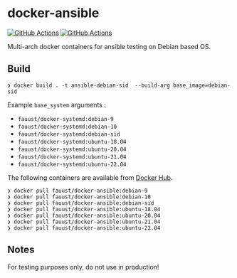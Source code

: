 # docker-ansible

[![GitHub Actions](https://github.com/fauust/docker-ansible/workflows/pre-commit/badge.svg?branch=main)](https://github.com/fauust/docker-ansible/actions?query=workflow%3A%22pre-commit%22)
[![GitHub Actions](https://github.com/fauust/docker-ansible/workflows/build/badge.svg?branch=main)](https://github.com/fauust/docker-ansible/actions?query=workflow%3A%22build%22)

Multi-arch docker containers for ansible testing on Debian based OS.

## Build

```console
❯ docker build . -t ansible-debian-sid  --build-arg base_image=debian-sid
```

Example `base_system` arguments :

- `fauust/docker-systemd:debian-9`
- `fauust/docker-systemd:debian-10`
- `fauust/docker-systemd:debian-sid`
- `fauust/docker-systemd:ubuntu-18.04`
- `fauust/docker-systemd:ubuntu-20.04`
- `fauust/docker-systemd:ubuntu-21.04`
- `fauust/docker-systemd:ubuntu-22.04`

The following containers are available from [Docker Hub](https://hub.docker.com/r/fauust/docker-ansible).

```console
❯ docker pull fauust/docker-ansible:debian-9
❯ docker pull fauust/docker-ansible:debian-10
❯ docker pull fauust/docker-ansible:debian-sid
❯ docker pull fauust/docker-ansible:ubuntu-18.04
❯ docker pull fauust/docker-ansible:ubuntu-20.04
❯ docker pull fauust/docker-ansible:ubuntu-21.04
❯ docker pull fauust/docker-ansible:ubuntu-22.04
```

## Notes

For testing purposes only, do not use in production!
